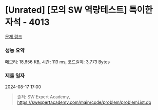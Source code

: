 # [Unrated] [모의 SW 역량테스트] 특이한 자석 - 4013 

[문제 링크](https://swexpertacademy.com/main/code/problem/problemDetail.do?contestProbId=AWIeV9sKkcoDFAVH) 

### 성능 요약

메모리: 18,656 KB, 시간: 113 ms, 코드길이: 3,773 Bytes

### 제출 일자

2024-08-17 17:00



> 출처: SW Expert Academy, https://swexpertacademy.com/main/code/problem/problemList.do